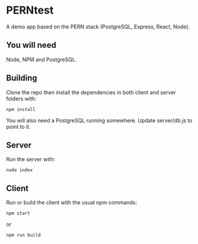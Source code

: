 # PERNtest
A demo app based on the PERN stack (PostgreSQL, Express, React, Node).

## You will need
Node, NPM and PostgreSQL.

## Building
Clone the repo then install the dependencies in both client and server folders with: 

```
npm install
```

You will also need a PostgreSQL running somewhere. Update server/db.js to point to it.

## Server
Run the server with: 

```
node index
```

## Client
Run or build the client with the usual npm commands: 

```
npm start
```
or 
```
npm run build
```